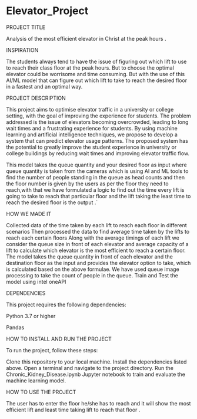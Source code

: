 # Elevator_Project

PROJECT TITLE

Analysis of the most efficient elevator in Christ at the peak hours .


INSPIRATION

The students always tend to have the issue of figuring out which lift to use to reach their class floor at the peak hours. But to choose the optimal elevator could be worrisome and time consuming. But with the use of this AI/ML model that can figure out which lift to take to reach the desired floor in a fastest and an optimal way. 

PROJECT DESCRIPTION

This project aims to optimise elevator traffic in a university or college setting, with the goal of improving the experience for students. The problem addressed is the issue of elevators becoming overcrowded, leading to long wait times and a frustrating experience for students. By using machine learning and artificial intelligence techniques, we propose to develop a system that can predict elevator usage patterns. The proposed system has the potential to greatly improve the student experience in university or college buildings by reducing wait times and improving elevator traffic flow.

This model takes the queue quantity and your desired floor as input where  queue quantity is taken from the cameras which is using AI and ML tools to find the number of people standing in the queue  as head counts and then the floor number is given by the users as per the floor they need to reach,with that we have formulated a logic to find out the time every lift is going to take to reach that particular floor and the lift taking the least time to reach the desired floor is the output .`	


HOW WE MADE IT

Collected data of the time taken by each lift to reach each floor in different scenarios
Then processed the data to find average time taken by the lifts to reach each certain floors
Along with the average timings of each lift we consider the queue size in front of each elevator and average capacity of a lift to calculate which elevator is the most efficient to reach a certain floor. 
The model takes the queue quantity in front of each elevator and the destination floor as the input and provides the elevator option to take, which is calculated based on the above formulae.
We have used queue image processing to take the count of people in the queue.
Train and Test the model using intel oneAPI


DEPENDENCIES


This project requires the following dependencies:

Python 3.7 or higher

Pandas


HOW TO INSTALL AND RUN THE PROJECT

To run the project, follow these steps:

 Clone this repository to your local machine.
 Install the dependencies listed above.
 Open a terminal and navigate to the project directory.
 Run the Chronic_Kidney_Disease.ipynb Jupyter notebook to train and evaluate the machine learning model.


HOW TO USE THE PROJECT

The user has to enter the floor he/she has to reach and it will show the most efficient lift and least time taking lift to reach that floor .







